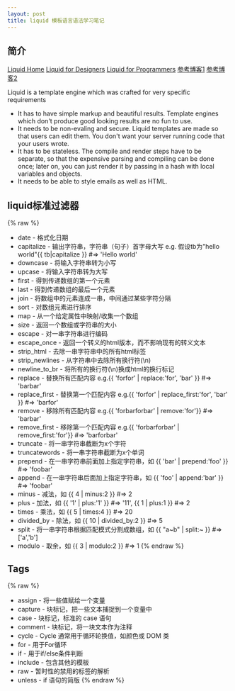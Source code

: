```yaml
---
layout: post
title: liquid 模板语言语法学习笔记
---
```


## 简介
[Liquid Home](https://github.com/Shopify/liquid/wiki "Liquid Home") 
[Liquid for Designers](https://github.com/Shopify/liquid/wiki/Liquid-for-Designers "Liquid for Designers") 
[Liquid for Programmers](https://github.com/Shopify/liquid/wiki/Liquid-for-Programmers "Liquid for Programmers") 
[参考博客1](http://blog.csdn.net/dont27/article/details/38097581 "参考博客1") 
[参考博客2](http://havee.me/internet/2013-11/jekyll-liquid-designers.html "参考博客2") 

Liquid is a template engine which was crafted for very specific requirements  

 * It has to have simple markup and beautiful results. Template engines which don't produce good looking results are no fun to use.  
 * It needs to be non-evaling and secure. Liquid templates are made so that users can edit them. You don't want your server running code that your users wrote.  
 * It has to be stateless. The compile and render steps have to be separate, so that the expensive parsing and compiling can be done once; later on, you can just render it by passing in a hash with local variables and objects.  
 * It needs to be able to style emails as well as HTML.  

## liquid标准过滤器

{% raw %}
 * date - 格式化日期
 * capitalize - 输出字符串，字符串（句子）首字母大写 e.g. 假设tb为"hello world"{{ tb|capitalize }} #=> 'Hello world'
 * downcase - 将输入字符串转为小写
 * upcase - 将输入字符串转为大写
 * first - 得到传递数组的第一个元素
 * last - 得到传递数组的最后一个元素
 * join - 将数组中的元素连成一串，中间通过某些字符分隔
 * sort - 对数组元素进行排序
 * map - 从一个给定属性中映射/收集一个数组
 * size - 返回一个数组或字符串的大小
 * escape - 对一串字符串进行编码
 * escape_once - 返回一个转义的html版本，而不影响现有的转义文本
 * strip_html - 去除一串字符串中的所有html标签
 * strip_newlines - 从字符串中去除所有换行符(\n) 
 * newline_to_br - 将所有的换行符(\n)换成html的换行标记
 * replace - 替换所有匹配内容 e.g.{{ 'forfor' | replace:'for', 'bar' }} #=> 'barbar'
 * replace_first - 替换第一个匹配内容 e.g.{{ 'forfor' | replace_first:'for', 'bar' }} #=> 'barfor'
 * remove - 移除所有匹配内容 e.g.{{ 'forbarforbar' | remove:'for'}} #=> 'barbar'
 * remove_first - 移除第一个匹配内容 e.g.{{ 'forbarforbar' | remove_first:'for'}} #=> 'barforbar'
 * truncate - 将一串字符串截断为x个字符
 * truncatewords - 将一串字符串截断为x个单词
 * prepend - 在一串字符串前面加上指定字符串，如 {{ 'bar' | prepend:'foo' }} #=> 'foobar'
 * append - 在一串字符串后面加上指定字符串，如 {{ 'foo' | append:'bar' }} #=> 'foobar'
 * minus - 减法，如 {{ 4 | minus:2 }} #=> 2
 * plus - 加法，如 {{ '1' | plus:'1' }} #=> '11', {{ 1 | plus:1 }} #=> 2
 * times - 乘法，如 {{ 5 | times:4 }} #=> 20
 * divided_by - 除法，如 {{ 10 | divided_by:2 }} #=> 5
 * split - 将一串字符串根据匹配模式分割成数组，如 {{ "a~b" | split:~ }} #=> ['a','b']
 * modulo - 取余，如 {{ 3 | modulo:2 }} #=> 1
{% endraw %}

## Tags

{% raw %}
 * assign - 将一些值赋给一个变量
 * capture - 块标记，把一些文本捕捉到一个变量中
 * case - 块标记，标准的 case 语句
 * comment - 块标记，将一块文本作为注释
 * cycle - Cycle 通常用于循环轮换值，如颜色或 DOM 类
 * for - 用于For循环
 * if - 用于if/else条件判断
 * include - 包含其他的模板
 * raw - 暂时性的禁用的标签的解析
 * unless - if 语句的简版
{% endraw %}
